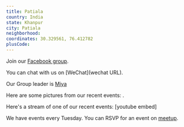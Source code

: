 ```yaml
---
title: Patiala
country: India
state: Khanpur
city: Patiala
neighborhood: 
coordinates: 30.329561, 76.412782
plusCode:
---
```

Join our [Facebook group](https://www.facebook.com/groups/free.code.camp.patiala).

You can chat with us on [WeChat](wechat URL).

Our Group leader is [Miya](freecodecamp.org/miya)

Here are some pictures from our recent events:
![]().

Here's a stream of one of our recent events:
[youtube embed]

We have events every Tuesday. You can RSVP for an event on [meetup](meetupurl).
